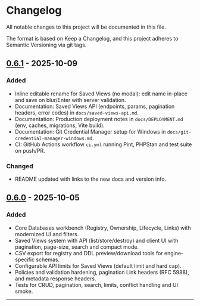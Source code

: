 <!-- markdownlint-disable MD024 -->

# Changelog

All notable changes to this project will be documented in this file.

The format is based on Keep a Changelog, and this project adheres to Semantic Versioning via git tags.

## [0.6.1] - 2025-10-09

### Added

- Inline editable rename for Saved Views (no modal): edit name in-place and save on blur/Enter with server validation.
- Documentation: Saved Views API (endpoints, params, pagination headers, error codes) in `docs/saved-views-api.md`.
- Documentation: Production deployment notes in `docs/DEPLOYMENT.md` (env, caches, migrations, Vite build).
- Documentation: Git Credential Manager setup for Windows in `docs/git-credential-manager-windows.md`.
- CI: GitHub Actions workflow `ci.yml` running Pint, PHPStan and test suite on push/PR.

### Changed

- README updated with links to the new docs and version info.

## [0.6.0] - 2025-10-05

### Added

- Core Databases workbench (Registry, Ownership, Lifecycle, Links) with modernized UI and filters.
- Saved Views system with API (list/store/destroy) and client UI with pagination, page-size, search and compact mode.
- CSV export for registry and DDL preview/download tools for engine-specific schemas.
- Configurable API limits for Saved Views (default limit and hard cap).
- Policies and validation hardening, pagination Link headers (RFC 5988), and metadata response headers.
- Tests for CRUD, pagination, search, limits, conflict handling and UI smoke.

---

[0.6.1]: https://github.com/vince0526/enterprise-console/releases/tag/v0.6.1
[0.6.0]: https://github.com/vince0526/enterprise-console/releases/tag/v0.6.0
